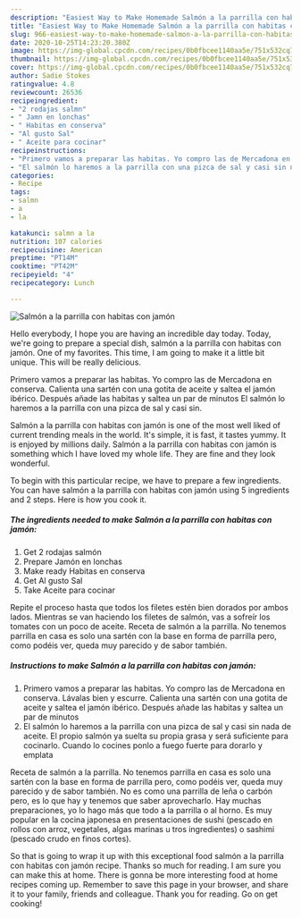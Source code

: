 ```yaml
---
description: "Easiest Way to Make Homemade Salmón a la parrilla con habitas con jamón"
title: "Easiest Way to Make Homemade Salmón a la parrilla con habitas con jamón"
slug: 966-easiest-way-to-make-homemade-salmon-a-la-parrilla-con-habitas-con-jamon
date: 2020-10-25T14:23:20.380Z
image: https://img-global.cpcdn.com/recipes/0b0fbcee1140aa5e/751x532cq70/salmon-a-la-parrilla-con-habitas-con-jamon-foto-principal.jpg
thumbnail: https://img-global.cpcdn.com/recipes/0b0fbcee1140aa5e/751x532cq70/salmon-a-la-parrilla-con-habitas-con-jamon-foto-principal.jpg
cover: https://img-global.cpcdn.com/recipes/0b0fbcee1140aa5e/751x532cq70/salmon-a-la-parrilla-con-habitas-con-jamon-foto-principal.jpg
author: Sadie Stokes
ratingvalue: 4.8
reviewcount: 26536
recipeingredient:
- "2 rodajas salmn"
- " Jamn en lonchas"
- " Habitas en conserva"
- "Al gusto Sal"
- " Aceite para cocinar"
recipeinstructions:
- "Primero vamos a preparar las habitas. Yo compro las de Mercadona en conserva. Lávalas bien y escurre. Calienta una sartén con una gotita de aceite y saltea el jamón ibérico. Después añade las habitas y saltea un par de minutos"
- "El salmón lo haremos a la parrilla con una pizca de sal y casi sin nada de aceite. El propio salmón ya suelta su propia grasa y será suficiente para cocinarlo. Cuando lo cocines ponlo a fuego fuerte para dorarlo y emplata"
categories:
- Recipe
tags:
- salmn
- a
- la

katakunci: salmn a la 
nutrition: 107 calories
recipecuisine: American
preptime: "PT14M"
cooktime: "PT42M"
recipeyield: "4"
recipecategory: Lunch

---
```



![Salmón a la parrilla con habitas con jamón](https://img-global.cpcdn.com/recipes/0b0fbcee1140aa5e/751x532cq70/salmon-a-la-parrilla-con-habitas-con-jamon-foto-principal.jpg)

Hello everybody, I hope you are having an incredible day today. Today, we're going to prepare a special dish, salmón a la parrilla con habitas con jamón. One of my favorites. This time, I am going to make it a little bit unique. This will be really delicious.

Primero vamos a preparar las habitas. Yo compro las de Mercadona en conserva. Calienta una sartén con una gotita de aceite y saltea el jamón ibérico. Después añade las habitas y saltea un par de minutos El salmón lo haremos a la parrilla con una pizca de sal y casi sin.

Salmón a la parrilla con habitas con jamón is one of the most well liked of current trending meals in the world. It's simple, it is fast, it tastes yummy. It is enjoyed by millions daily. Salmón a la parrilla con habitas con jamón is something which I have loved my whole life. They are fine and they look wonderful.


To begin with this particular recipe, we have to prepare a few ingredients. You can have salmón a la parrilla con habitas con jamón using 5 ingredients and 2 steps. Here is how you cook it.

<!--inarticleads1-->

##### The ingredients needed to make Salmón a la parrilla con habitas con jamón:

1. Get 2 rodajas salmón
1. Prepare  Jamón en lonchas
1. Make ready  Habitas en conserva
1. Get Al gusto Sal
1. Take  Aceite para cocinar


Repite el proceso hasta que todos los filetes estén bien dorados por ambos lados. Mientras se van haciendo los filetes de salmón, vas a sofreír los tomates con un poco de aceite. Receta de salmón a la parrilla. No tenemos parrilla en casa es solo una sartén con la base en forma de parrilla pero, como podéis ver, queda muy parecido y de sabor también. 

<!--inarticleads2-->

##### Instructions to make Salmón a la parrilla con habitas con jamón:

1. Primero vamos a preparar las habitas. Yo compro las de Mercadona en conserva. Lávalas bien y escurre. Calienta una sartén con una gotita de aceite y saltea el jamón ibérico. Después añade las habitas y saltea un par de minutos
1. El salmón lo haremos a la parrilla con una pizca de sal y casi sin nada de aceite. El propio salmón ya suelta su propia grasa y será suficiente para cocinarlo. Cuando lo cocines ponlo a fuego fuerte para dorarlo y emplata


Receta de salmón a la parrilla. No tenemos parrilla en casa es solo una sartén con la base en forma de parrilla pero, como podéis ver, queda muy parecido y de sabor también. No es como una parrilla de leña o carbón pero, es lo que hay y tenemos que saber aprovecharlo. Hay muchas preparaciones, yo lo hago más que todo a la parrilla o al horno. Es muy popular en la cocina japonesa en presentaciones de sushi (pescado en rollos con arroz, vegetales, algas marinas u tros ingredientes) o sashimi (pescado crudo en finos cortes). 

So that is going to wrap it up with this exceptional food salmón a la parrilla con habitas con jamón recipe. Thanks so much for reading. I am sure you can make this at home. There is gonna be more interesting food at home recipes coming up. Remember to save this page in your browser, and share it to your family, friends and colleague. Thank you for reading. Go on get cooking!
